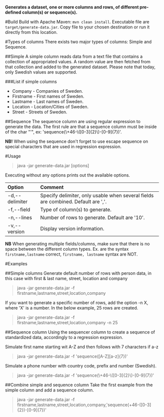 **Generates a dataset, one or more columns and rows, of different pre-defined column(s) or sequence(s).**

#Build
Build with Apache Maven: `mvn clean install`. Executable file are `target/generate-data.jar`. Copy file to your chosen destination or run it directly from this location.

#Types of columns
There exists two major types of columns: Simple and Sequence.

##Simple
A simple column reads data from a text file that contains a collection of appropriated values. A random value are then fetched from that collection and added to the generated dataset. Please note that today, only Swedish values are supported.

###List if simple columns   
- Company - Companies of Sweden.
- Firstname - First names of Sweden.
- Lastname - Last names of Sweden.
- Location - Location/Cities of Sweden.
- Street - Streets of Sweden.

##Sequence
The sequence column are using regular expression to generate the data. 
The first rule are that a sequence column must be inside of the char "'", ex: 'sequence(\\+46-\\([0-3]{2}\\)-[0-9]{7})'.

**NB!** When using the sequence don't forget to use escape sequence on special characters that are used in regression expression.

#Usage
> java -jar generate-data.jar [options]

Executing without any options prints out the available options.

Option               | Comment
:--------------------| :-------------
-d,--delimiter <arg> | Specify delimiter, only usable when several fields are combined. Default are ','.
-f,--field <arg>     | Type of column(s) to generate.
-n,--lines <arg>     | Number of rows to generate. Default are '10'.
-v,--version         | Display version information.

**NB** When generating multiple fields/columns, make sure that there is no space between the different column types. Ex. are the syntax `firstname,lastname` correct, `firstname, lastname` syntax are NOT.

#Examples

##Simple columns
Generate default number of rows with person data, in this case with first & last name, street, location and company

> java -jar generate-data.jar -f firstname,lastname,street,location,company

If you want to generate a specific number of rows, add the option -n X, where 'X' is a number. In the below example, 25 rows are created.

> java -jar generate-data.jar -f firstname,lastname,street,location,company -n 25

##Sequence column
Using the sequencer column to create a sequence of standardized data, accordingly to a regression expression.

Simulate first name starting wit A-Z and then follows with 7 characters if a-z

> java -jar generate-data.jar -f 'sequence([A-Z][a-z]{7})'

Simulate a phone number with country code, prefix and number (Swedish).

> java -jar generate-data.jar -f 'sequence(\\+46-\\([0-3]{2}\\)-[0-9]{7})'

##Combine simple and sequence column
Take the first example from the simple column and add a sequence column.

> java -jar generate-data.jar -f firstname,lastname,street,location,company,'sequence(\+46-\([0-3]{2}\)-[0-9]{7})'